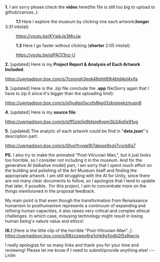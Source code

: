 **1.** I am sorry please check the **video** here(the file is still too big to upload to github/canvas..):

&emsp; &emsp; **1.1** Here I explore the museum by clicking one each artwork(**longer** 3:31 intotal):
   
&emsp; &emsp; https://youtu.be/KYwbJe3MnJw
   
&emsp; &emsp; **1.2** Here I go faster without clicking (**shorter** 2:05 intotal):
   
&emsp; &emsp; https://youtu.be/qjPACf3nz-U

**2.** [updated] Here is my **Project Report & Analysis of Each Artwork Included**:

https://uwmadison.box.com/s/7cppsgh3eqk48phti89i4btd4pl4xjfa

**3.** [updated] Here is the .zip file conclude the **.app** file(Sorry again that I have to zip it since it's bigger than the uploading limit):

https://uwmadison.box.com/s/n0judgs0scofs8kgd3zkrqjsekzmupn8

**4.** [updated] Here is my **source file**:

https://uwmadison.box.com/s/jzff5zip5p9ldgjq8ypm3b2djq5e91ug

**5.** [updated] The analytic of each artwork could be find in "**data.json**"'s description part:

https://uwmadison.box.com/s/0livq1tyvae9t7akqxe9sgij7vvck6g7

**PS.** I also try to make the animated "Post-Vitruvian Man,", but it just looks too horrible, so I consider not including it in the museum. And for the generative AI (talkative model) part, I am sorry that I spent much effort on the building and polishing of the Art Museum itself and finding the appropriate artwork. I am still struggling with the AI for Unity, since there are not many clear documents to follow, so I apologize that I tend to update that later, if possible. 
For this project, I aim to concentrate more on the things mentioioned in the proposal feedback.

My main point is that even though the transformation from Renaissance humanism to posthumanism represents a continuum of expanding and refining human capacities, it also raises very critical and complex ethical challenges. In which case, misusing technology might result in losing human being's nature value and ethics!

**(6.)** [Here is the little clip of the horrible "Post-Vitruvian-Man"..]:
https://uwmadison.box.com/s/68zzzwev6rp1vhk8g1lodb2t5s8jwcjs

I really apologize for so many links and thank you for your time and reviewing! 
Please let me know if I need to submit/provide anything else!
--- Linlin
